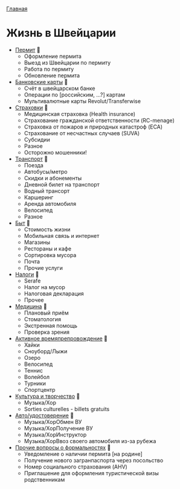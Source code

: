 [Главная](/Guide/)

# Жизнь в Швейцарии
* [Пермит](пермит.md) 🔄
  * Оформление пермита
  * Выезд из Швейцарии по пермиту
  * Работа по пермиту
  * Обновление пермита
* [Банковские карты](банковские-карты.md) 🔄
  * Счёт в швейцарском банке
  * Операции по \[российским, ...?\] картам
  * Мультивалютные карты Revolut/Transferwise
* [Страховки](страховки.md) 🔄
  * Медицинская страховка (Health insurance)
  * Страхование гражданской ответственности (RC-menage)
  * Страховка от пожаров и природных катастроф (ECA)
  * Страхование от несчастных случаев (SUVA)
  * Субсидии
  * Разное
  * Осторожно мошенники!
* [Транспорт](транспорт.md) 🔄
  * Поезда
  * Автобусы/метро
  * Скидки и абонементы
  * Дневной билет на транспорт
  * Водный трансорт
  * Каршеринг
  * Аренда автомобиля
  * Велосипед
  * Разное
* [Быт](быт.md) 🔄
  * Стоимость жизни
  * Мобильная связь и интернет
  * Магазины
  * Рестораны и кафе
  * Сортировка мусора
  * Почта
  * Прочие услуги
* [Налоги](налоги.md) 🔄
  * Serafe
  * Налог на мусор
  * Налоговая декларация
  * Прочее
* [Медицина](медицина.md) 🔄
  * Плановый приём
  * Стоматология
  * Экстренная помощь
  * Проверка зрения
* [Активное времяпрепровождение](активное-времяпрепровождение.md) 🔄
  * Хайки
  * Сноуборд/Лыжи
  * Озеро
  * Велосипед
  * Теннис
  * Волейбол
  * Турники
  * Спортцентр
* [Культура и творчество](культура-и-творчество.md) 🔄
  * Музыка/Хор
  * Sorties culturelles - billets gratuits
* [Авто/удостоверение](авто-удостоверение.md) 🔄
  * Музыка/ХорОбмен ВУ
  * Музыка/ХорПолучение ВУ
  * Музыка/ХорИнструктор
  * Музыка/ХорВвоз своего автомобиля из-за рубежа
* [Прочие вопросы о формальностях](прочие-вопросы-о-формальностях.md) 🔄
  * Уведомление о наличии пермита [на родине]
  * Получение нового загранпаспорта через посольство
  * Номер социального страхования (AHV)
  * Приглашение для оформления туристической визы родственникам
